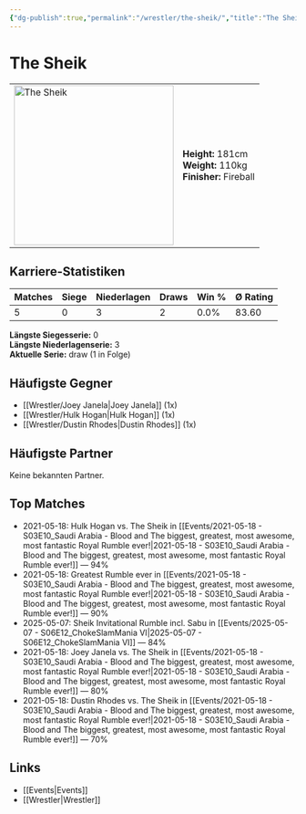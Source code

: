 ```yaml
---
{"dg-publish":true,"permalink":"/wrestler/the-sheik/","title":"The Sheik","tags":["wrestler"],"noteIcon":""}
---
```



# The Sheik

<table>
        <tr>
        <td><img src="https://github.com/CptSpaulding1980/choke-slam-wrestling/releases/download/images/The_Sheik.png" width="280" alt="The Sheik"></td>
        <td>
        <b>Height:</b> 181cm<br>
        <b>Weight:</b> 110kg<br>
        <b>Finisher:</b> Fireball<br>
        </td>
        </tr>
        </table>
        
## Karriere-Statistiken

| Matches | Siege | Niederlagen | Draws | Win % | Ø Rating |
|---------|-------|-------------|-------|-------|-----------|
| 5 | 0 | 3 | 2 | 0.0% | 83.60 |

**Längste Siegesserie:** 0<br>**Längste Niederlagenserie:** 3<br>**Aktuelle Serie:** draw (1 in Folge)


## Häufigste Gegner
- [[Wrestler/Joey Janela\|Joey Janela]] (1x)
- [[Wrestler/Hulk Hogan\|Hulk Hogan]] (1x)
- [[Wrestler/Dustin Rhodes\|Dustin Rhodes]] (1x)

## Häufigste Partner
Keine bekannten Partner.

## Top Matches
- 2021-05-18: Hulk Hogan vs. The Sheik in [[Events/2021-05-18 - S03E10_Saudi Arabia - Blood and The biggest, greatest, most awesome, most fantastic Royal Rumble ever!\|2021-05-18 - S03E10_Saudi Arabia - Blood and The biggest, greatest, most awesome, most fantastic Royal Rumble ever!]] — 94%
- 2021-05-18: Greatest Rumble ever in [[Events/2021-05-18 - S03E10_Saudi Arabia - Blood and The biggest, greatest, most awesome, most fantastic Royal Rumble ever!\|2021-05-18 - S03E10_Saudi Arabia - Blood and The biggest, greatest, most awesome, most fantastic Royal Rumble ever!]] — 90%
- 2025-05-07: Sheik Invitational Rumble incl. Sabu in [[Events/2025-05-07 - S06E12_ChokeSlamMania VI\|2025-05-07 - S06E12_ChokeSlamMania VI]] — 84%
- 2021-05-18: Joey Janela vs. The Sheik in [[Events/2021-05-18 - S03E10_Saudi Arabia - Blood and The biggest, greatest, most awesome, most fantastic Royal Rumble ever!\|2021-05-18 - S03E10_Saudi Arabia - Blood and The biggest, greatest, most awesome, most fantastic Royal Rumble ever!]] — 80%
- 2021-05-18: Dustin Rhodes vs. The Sheik in [[Events/2021-05-18 - S03E10_Saudi Arabia - Blood and The biggest, greatest, most awesome, most fantastic Royal Rumble ever!\|2021-05-18 - S03E10_Saudi Arabia - Blood and The biggest, greatest, most awesome, most fantastic Royal Rumble ever!]] — 70%

## Links
- [[Events\|Events]]
- [[Wrestler\|Wrestler]]
